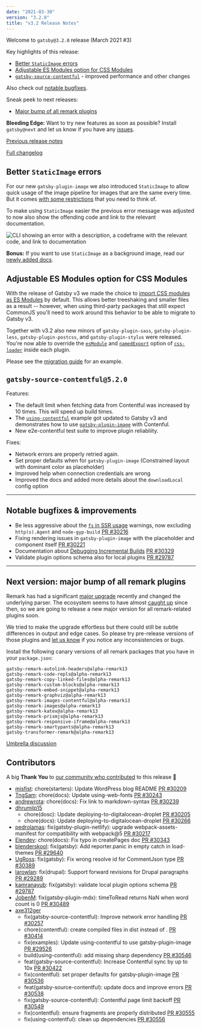 ```yaml
---
date: "2021-03-30"
version: "3.2.0"
title: "v3.2 Release Notes"
---
```


Welcome to `gatsby@3.2.0` release (March 2021 #3)

Key highlights of this release:

- [Better `StaticImage` errors](#better-staticimage-errors)
- [Adjustable ES Modules option for CSS Modules](#adjustable-es-modules-option-for-css-modules)
- [`gatsby-source-contentful`](#gatsby-source-contentful520) - improved performance and other changes

Also check out [notable bugfixes](#notable-bugfixes).

Sneak peek to next releases:

- [Major bump of all remark plugins](#next-version-major-bump-of-all-remark-plugins)

**Bleeding Edge:** Want to try new features as soon as possible? Install `gatsby@next` and let us know
if you have any [issues](https://github.com/gatsbyjs/gatsby/issues).

[Previous release notes](/docs/reference/release-notes/v3.1)

[Full changelog](https://github.com/gatsbyjs/gatsby/compare/gatsby@3.2.0-next.0...gatsby@3.2.0)

## Better `StaticImage` errors

For our new `gatsby-plugin-image` we also introduced `StaticImage` to allow quick usage of the image pipeline for images that are the same every time. But it comes [with some restrictions](/docs/reference/built-in-components/gatsby-plugin-image/#restrictions-on-using-staticimage) that you need to think of.

To make using `StaticImage` easier the previous error message was adjusted to now also show the offending code and link to the relevant documentation.

![CLI showing an error with a description, a codeframe with the relevant code, and link to documentation](https://user-images.githubusercontent.com/213306/111302367-3a142500-864b-11eb-8768-d46e452e70f1.png)

**Bonus:** If you want to use `StaticImage` as a background image, read our [newly added docs](/docs/how-to/images-and-media/using-gatsby-plugin-image#background-images).

## Adjustable ES Modules option for CSS Modules

With the release of Gatsby v3 we made the choice to [import CSS modules as ES Modules](/docs/reference/release-notes/migrating-from-v2-to-v3/#css-modules-are-imported-as-es-modules) by default. This allows better treeshaking and smaller files as a result -- however, when using third-party packages that still expect CommonJS you'll need to work around this behavior to be able to migrate to Gatsby v3.

Together with v3.2 also new minors of `gatsby-plugin-sass`, `gatsby-plugin-less`, `gatsby-plugin-postcss`, and `gatsby-plugin-stylus` were released. You're now able to override the [`esModule`](https://github.com/webpack-contrib/css-loader#esmodule) and [`namedExport`](https://github.com/webpack-contrib/css-loader#namedexport) option of [`css-loader`](https://github.com/webpack-contrib/css-loader) inside each plugin.

Please see the [migration guide](/docs/reference/release-notes/migrating-from-v2-to-v3/#css-modules-are-imported-as-es-modules) for an example.

## `gatsby-source-contentful@5.2.0`

Features:

- The default limit when fetching data from Contentful was increased by 10 times. This will speed up build times.
- The [`using-contentful`](https://github.com/gatsbyjs/gatsby/tree/master/examples/using-contentful) example got updated to Gatsby v3 and demonstrates how to use [`gatsby-plugin-image`](https://github.com/gatsbyjs/gatsby/tree/master/packages/gatsby-plugin-image) with Contenful.
- New e2e-contentful test suite to improve plugin reliabliity.

Fixes:

- Network errors are properly retried again.
- Set proper defaults when for `gatsby-plugin-image` (Constrained layout with dominant color as placeholder)
- Improved help when connection credentials are wrong
- Improved the docs and added more details about the `downloadLocal` config option

---

## Notable bugfixes & improvements

- Be less aggressive about the [`fs` in SSR usage](https://www.gatsbyjs.com/docs/reference/release-notes/migrating-from-v2-to-v3/#using-fs-in-ssr) warnings, now excluding `http(s).Agent` and `node-gyp-build` [PR #30216](https://github.com/gatsbyjs/gatsby/pull/30216)
- Fixing rendering issues in `gatsby-plugin-image` with the placeholder and component itself [PR #30221](https://github.com/gatsbyjs/gatsby/pull/30221)
- Documentation about [Debugging Incremental Builds](/docs/debugging-incremental-builds/) [PR #30329](https://github.com/gatsbyjs/gatsby/pull/30329)
- Validate plugin options schema also for local plugins [PR #29787](https://github.com/gatsbyjs/gatsby/pull/29787)

---

## Next version: major bump of all remark plugins

Remark has had a significant [major upgrade](https://github.com/remarkjs/remark/releases/tag/13.0.0) recently and changed the underlying parser. The ecosystem seems to have almost [caught up](https://github.com/remarkjs/remark/blob/main/doc/plugins.md#list-of-plugins) since then, so we are going to release a new major version for all remark-related plugins soon.

We tried to make the upgrade effortless but there could still be subtle differences in output and edge cases. So please try pre-release versions of those plugins and [let us know](https://github.com/gatsbyjs/gatsby/discussions/30385) if you notice any inconsistencies or bugs.

Install the following canary versions of all remark packages that you have in your `package.json`:

```
gatsby-remark-autolink-headers@alpha-remark13
gatsby-remark-code-repls@alpha-remark13
gatsby-remark-copy-linked-files@alpha-remark13
gatsby-remark-custom-blocks@alpha-remark13
gatsby-remark-embed-snippet@alpha-remark13
gatsby-remark-graphviz@alpha-remark13
gatsby-remark-images-contentful@alpha-remark13
gatsby-remark-images@alpha-remark13
gatsby-remark-katex@alpha-remark13
gatsby-remark-prismjs@alpha-remark13
gatsby-remark-responsive-iframe@alpha-remark13
gatsby-remark-smartypants@alpha-remark13
gatsby-transformer-remark@alpha-remark13
```

[Umbrella discussion](https://github.com/gatsbyjs/gatsby/discussions/30385)

## Contributors

A big **Thank You** to [our community who contributed](https://github.com/gatsbyjs/gatsby/compare/gatsby@3.2.0-next.0...gatsby@3.2.0) to this release 💜

- [misfist](https://github.com/misfist): chore(starters): Update WordPress blog README [PR #30209](https://github.com/gatsbyjs/gatsby/pull/30209)
- [TngSam](https://github.com/TngSam): chore(docs): Update using-web-fonts [PR #30243](https://github.com/gatsbyjs/gatsby/pull/30243)
- [andrewrota](https://github.com/andrewrota): chore(docs): Fix link to markdown-syntax [PR #30239](https://github.com/gatsbyjs/gatsby/pull/30239)
- [dhrumilp15](https://github.com/dhrumilp15)
  - chore(dosc): Update deploying-to-digitalocean-droplet [PR #30205](https://github.com/gatsbyjs/gatsby/pull/30205)
  - chore(docs): Update deploying-to-digitalocean-droplet [PR #30266](https://github.com/gatsbyjs/gatsby/pull/30266)
- [pedrolamas](https://github.com/pedrolamas): fix(gatsby-plugin-netlify): upgrade webpack-assets-manifest for compatibility with webpack@5 [PR #30217](https://github.com/gatsbyjs/gatsby/pull/30217)
- [Elendev](https://github.com/Elendev): chore(docs): Fix typo in createPages doc [PR #30343](https://github.com/gatsbyjs/gatsby/pull/30343)
- [blenderskool](https://github.com/blenderskool): fix(gatsby): Add reporter.panic in empty catch in load-themes [PR #29640](https://github.com/gatsbyjs/gatsby/pull/29640)
- [UgRoss](https://github.com/UgRoss): fix(gatsby): Fix wrong resolve id for CommentJson type [PR #30389](https://github.com/gatsbyjs/gatsby/pull/30389)
- [larowlan](https://github.com/larowlan): fix(drupal): Support forward revisions for Drupal paragraphs [PR #29289](https://github.com/gatsbyjs/gatsby/pull/29289)
- [kamranayub](https://github.com/kamranayub): fix(gatsby): validate local plugin options schema [PR #29787](https://github.com/gatsbyjs/gatsby/pull/29787)
- [JobenM](https://github.com/JobenM): fix(gatsby-plugin-mdx): timeToRead returns NaN when word count is 0 [PR #30489](https://github.com/gatsbyjs/gatsby/pull/30489)
- [axe312ger](https://github.com/axe312ger)
  - fix(gatsby-source-contentful): Improve network error handling [PR #30257](https://github.com/gatsbyjs/gatsby/pull/30257)
  - chore(contentful): create compiled files in dist instead of . [PR #30414](https://github.com/gatsbyjs/gatsby/pull/30414)
  - fix(examples): Update using-contentful to use gatsby-plugin-image [PR #29526](https://github.com/gatsbyjs/gatsby/pull/29526)
  - build(using-contentful): add missing sharp dependency [PR #30546](https://github.com/gatsbyjs/gatsby/pull/30546)
  - feat(gatsby-source-contentful): Increase Contentful sync by up to 10x [PR #30422](https://github.com/gatsbyjs/gatsby/pull/30422)
  - fix(contentful): set proper defaults for gatsby-plugin-image [PR #30536](https://github.com/gatsbyjs/gatsby/pull/30536)
  - feat(gatsby-source-contentful): update docs and improve errors [PR #30538](https://github.com/gatsbyjs/gatsby/pull/30538)
  - fix(gatsby-source-contentful): Contentful page limit backoff [PR #30549](https://github.com/gatsbyjs/gatsby/pull/30549)
  - fix(contentful): ensure fragments are properly distributed [PR #30555](https://github.com/gatsbyjs/gatsby/pull/30555)
  - fix(using-contentful): clean up dependencies [PR #30556](https://github.com/gatsbyjs/gatsby/pull/30556)
